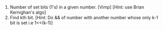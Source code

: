 1. Number of set bits (1's) in a given number. [Vimp] [Hint: use Brian Kernighan's algo]
2. Find kth bit. [Hint: Do && of number with another number whose only k-1 bit is set i.e 1<<(k-1)]